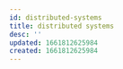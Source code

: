 ```yaml
---
id: distributed-systems
title: distributed systems
desc: ''
updated: 1661812625984
created: 1661812625984
---
```

